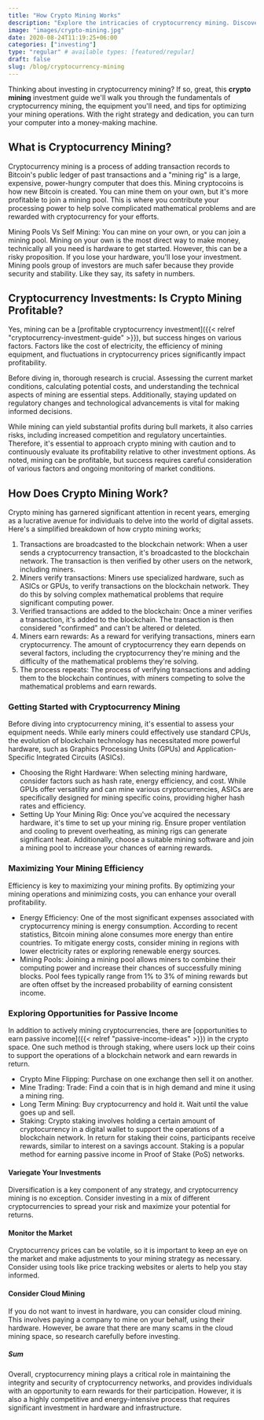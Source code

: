 ```yaml
---
title: "How Crypto Mining Works"
description: "Explore the intricacies of cryptocurrency mining. Discover how miners secure transactions, validate blocks, and contribute to the decentralized network."
image: "images/crypto-mining.jpg"
date: 2020-08-24T11:19:25+06:00
categories: ["investing"]
type: "regular" # available types: [featured/regular]
draft: false
slug: /blog/cryptocurrency-mining
---
```


Thinking about investing in cryptocurrency mining? If so, great, this **crypto mining** investment guide we'll walk you through the fundamentals of cryptocurrency mining, the equipment you'll need, and tips for optimizing your mining operations. With the right strategy and dedication, you can turn your computer into a money-making machine.

## What is Cryptocurrency Mining?

Cryptocurrency mining is a process of adding transaction records to Bitcoin's public ledger of past transactions and a "mining rig" is a large, expensive, power-hungry computer that does this. Mining cryptocoins is how new Bitcoin is created. You can mine them on your own, but it's more profitable to join a mining pool. This is where you contribute your processing power to help solve complicated mathematical problems and are rewarded with cryptocurrency for your efforts.

Mining Pools Vs Self Mining: You can mine on your own, or you can join a mining pool. Mining on your own is the most direct way to make money, technically all you need is hardware to get started. However, this can be a risky proposition. If you lose your hardware, you'll lose your investment. Mining pools group of investors are much safer because they provide security and stability. Like they say, its safety in numbers.

## Cryptocurrency Investments: Is Crypto Mining Profitable?

Yes, mining can be a [profitable cryptocurrency investment]({{< relref "cryptocurrency-investment-guide" >}}), but success hinges on various factors. Factors like the cost of electricity, the efficiency of mining equipment, and fluctuations in cryptocurrency prices significantly impact profitability.

Before diving in, thorough research is crucial. Assessing the current market conditions, calculating potential costs, and understanding the technical aspects of mining are essential steps. Additionally, staying updated on regulatory changes and technological advancements is vital for making informed decisions.

While mining can yield substantial profits during bull markets, it also carries risks, including increased competition and regulatory uncertainties. Therefore, it's essential to approach crypto mining with caution and to continuously evaluate its profitability relative to other investment options. As noted, mining can be profitable, but success requires careful consideration of various factors and ongoing monitoring of market conditions.

## How Does Crypto Mining Work?

Crypto mining has garnered significant attention in recent years, emerging as a lucrative avenue for individuals to delve into the world of digital assets. Here's a simplified breakdown of how crypto mining works;

1. Transactions are broadcasted to the blockchain network: When a user sends a cryptocurrency transaction, it's broadcasted to the blockchain network. The transaction is then verified by other users on the network, including miners.
2. Miners verify transactions: Miners use specialized hardware, such as ASICs or GPUs, to verify transactions on the blockchain network. They do this by solving complex mathematical problems that require significant computing power.
3. Verified transactions are added to the blockchain: Once a miner verifies a transaction, it's added to the blockchain. The transaction is then considered "confirmed" and can't be altered or deleted.
4. Miners earn rewards: As a reward for verifying transactions, miners earn cryptocurrency. The amount of cryptocurrency they earn depends on several factors, including the cryptocurrency they're mining and the difficulty of the mathematical problems they're solving.
5. The process repeats: The process of verifying transactions and adding them to the blockchain continues, with miners competing to solve the mathematical problems and earn rewards.

### Getting Started with Cryptocurrency Mining

Before diving into cryptocurrency mining, it's essential to assess your equipment needs. While early miners could effectively use standard CPUs, the evolution of blockchain technology has necessitated more powerful hardware, such as Graphics Processing Units (GPUs) and Application-Specific Integrated Circuits (ASICs).

* Choosing the Right Hardware: When selecting mining hardware, consider factors such as hash rate, energy efficiency, and cost. While GPUs offer versatility and can mine various cryptocurrencies, ASICs are specifically designed for mining specific coins, providing higher hash rates and efficiency.
* Setting Up Your Mining Rig: Once you've acquired the necessary hardware, it's time to set up your mining rig. Ensure proper ventilation and cooling to prevent overheating, as mining rigs can generate significant heat. Additionally, choose a suitable mining software and join a mining pool to increase your chances of earning rewards.

### Maximizing Your Mining Efficiency

Efficiency is key to maximizing your mining profits. By optimizing your mining operations and minimizing costs, you can enhance your overall profitability.

* Energy Efficiency: One of the most significant expenses associated with cryptocurrency mining is energy consumption. According to recent statistics, Bitcoin mining alone consumes more energy than entire countries. To mitigate energy costs, consider mining in regions with lower electricity rates or exploring renewable energy sources.
* Mining Pools: Joining a mining pool allows miners to combine their computing power and increase their chances of successfully mining blocks. Pool fees typically range from 1% to 3% of mining rewards but are often offset by the increased probability of earning consistent income.

### Exploring Opportunities for Passive Income

In addition to actively mining cryptocurrencies, there are [opportunities to earn passive income]({{< relref "passive-income-ideas" >}}) in the crypto space. One such method is through staking, where users lock up their coins to support the operations of a blockchain network and earn rewards in return.

* Crypto Mine Flipping: Purchase on one exchange then sell it on another.
* Mine Trading: Trade: Find a coin that is in high demand and mine it using a mining ring.
* Long Term Mining: Buy cryptocurrency and hold it. Wait until the value goes up and sell.
* Staking: Crypto staking involves holding a certain amount of cryptocurrency in a digital wallet to support the operations of a blockchain network. In return for staking their coins, participants receive rewards, similar to interest on a savings account. Staking is a popular method for earning passive income in Proof of Stake (PoS) networks.

#### Variegate Your Investments

Diversification is a key component of any strategy, and cryptocurrency mining is no exception. Consider investing in a mix of different cryptocurrencies to spread your risk and maximize your potential for returns.

#### Monitor the Market

Cryptocurrency prices can be volatile, so it is important to keep an eye on the market and make adjustments to your mining strategy as necessary. Consider using tools like price tracking websites or alerts to help you stay informed.

#### Consider Cloud Mining

If you do not want to invest in hardware, you can consider cloud mining. This involves paying a company to mine on your behalf, using their hardware. However, be aware that there are many scams in the cloud mining space, so research carefully before investing.

##### Sum

Overall, cryptocurrency mining plays a critical role in maintaining the integrity and security of cryptocurrency networks, and provides individuals with an opportunity to earn rewards for their participation. However, it is also a highly competitive and energy-intensive process that requires significant investment in hardware and infrastructure.
